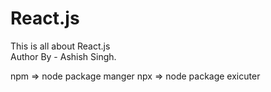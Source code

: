 # React.js
This is all about React.js
<br>
Author By - Ashish Singh.

npm => node package manger
npx => node package exicuter